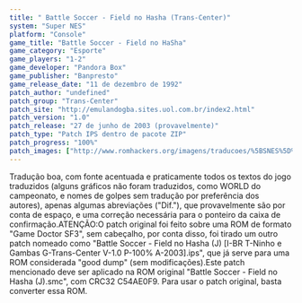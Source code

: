 ```yaml
---
title: " Battle Soccer - Field no Hasha (Trans-Center)"
system: "Super NES"
platform: "Console"
game_title: "Battle Soccer - Field no HaSha"
game_category: "Esporte"
game_players: "1-2"
game_developer: "Pandora Box"
game_publisher: "Banpresto"
game_release_date: "11 de dezembro de 1992"
patch_author: "undefined"
patch_group: "Trans-Center"
patch_site: "http://emulandogba.sites.uol.com.br/index2.html"
patch_version: "1.0"
patch_release: "27 de junho de 2003 (provavelmente)"
patch_type: "Patch IPS dentro de pacote ZIP"
patch_progress: "100%"
patch_images: ["http://www.romhackers.org/imagens/traducoes/%5BSNES%5D%20Battle%20Soccer%20-%20Field%20no%20Hasha%20-%20Trans-Center%20-%201.png","http://www.romhackers.org/imagens/traducoes/%5BSNES%5D%20Battle%20Soccer%20-%20Field%20no%20Hasha%20-%20Trans-Center%20-%202.png","http://www.romhackers.org/imagens/traducoes/%5BSNES%5D%20Battle%20Soccer%20-%20Field%20no%20Hasha%20-%20Trans-Center%20-%203.png"]
---
```

Tradução boa, com fonte acentuada e praticamente todos os textos do jogo traduzidos (alguns gráficos não foram traduzidos, como WORLD do campeonato, e nomes de golpes sem tradução por preferência dos autores), apenas algumas abreviações ("Dif."), que provavelmente são por conta de espaço, e uma correção necessária para o ponteiro da caixa de confirmação.ATENÇÃO:O patch original foi feito sobre uma ROM de formato "Game Doctor SF3", sem cabeçalho, por conta disso, foi tirado um outro patch nomeado como "Battle Soccer - Field no Hasha (J) [I-BR T-Ninho e Gambas G-Trans-Center V-1.0 P-100% A-2003].ips", que já serve para uma ROM considerada "good dump" (sem modificações).Este patch mencionado deve ser aplicado na ROM original "Battle Soccer - Field no Hasha (J).smc", com CRC32 C54AE0F9. Para usar o patch original, basta converter essa ROM.
